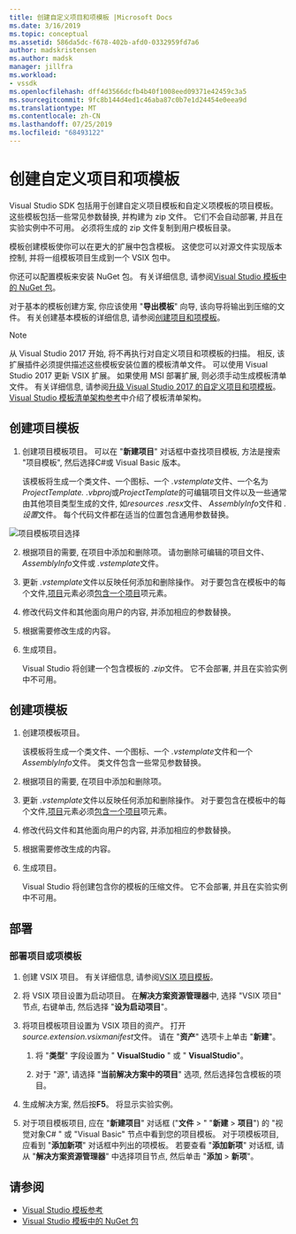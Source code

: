 ```yaml
---
title: 创建自定义项目和项模板 |Microsoft Docs
ms.date: 3/16/2019
ms.topic: conceptual
ms.assetid: 586da5dc-f678-402b-afd0-0332959fd7a6
author: madskristensen
ms.author: madsk
manager: jillfra
ms.workload:
- vssdk
ms.openlocfilehash: dff4d3566dcfb4b40f1008eed09371e42459c3a5
ms.sourcegitcommit: 9fc8b144d4ed1c46aba87c0b7e1d24454e0eea9d
ms.translationtype: MT
ms.contentlocale: zh-CN
ms.lasthandoff: 07/25/2019
ms.locfileid: "68493122"
---
```

# <a name="create-custom-project-and-item-templates"></a>创建自定义项目和项模板

Visual Studio SDK 包括用于创建自定义项目模板和自定义项模板的项目模板。 这些模板包括一些常见参数替换, 并构建为 zip 文件。 它们不会自动部署, 并且在实验实例中不可用。 必须将生成的 zip 文件复制到用户模板目录。

模板创建模板使你可以在更大的扩展中包含模板。 这使您可以对源文件实现版本控制, 并将一组模板项目生成到一个 VSIX 包中。

你还可以配置模板来安装 NuGet 包。 有关详细信息, 请参阅[Visual Studio 模板中的 NuGet 包](/nuget/visual-studio-extensibility/visual-studio-templates)。

对于基本的模板创建方案, 你应该使用 "**导出模板**" 向导, 该向导将输出到压缩的文件。 有关创建基本模板的详细信息, 请参阅[创建项目和项模板](../ide/creating-project-and-item-templates.md)。

> [!NOTE]
> 从 Visual Studio 2017 开始, 将不再执行对自定义项目和项模板的扫描。 相反, 该扩展插件必须提供描述这些模板安装位置的模板清单文件。 可以使用 Visual Studio 2017 更新 VSIX 扩展。 如果使用 MSI 部署扩展, 则必须手动生成模板清单文件。 有关详细信息, 请参阅[升级 Visual Studio 2017 的自定义项目和项模板](../extensibility/upgrading-custom-project-and-item-templates-for-visual-studio-2017.md)。 [Visual Studio 模板清单架构参考](../extensibility/visual-studio-template-manifest-schema-reference.md)中介绍了模板清单架构。

## <a name="create-a-project-template"></a>创建项目模板

1. 创建项目模板项目。 可以在 "**新建项目**" 对话框中查找项目模板, 方法是搜索 "项目模板", 然后选择C#或 Visual Basic 版本。

     该模板将生成一个类文件、一个图标、一个 *.vstemplate*文件、一个名为*ProjectTemplate. .vbproj*或*ProjectTemplate*的可编辑项目文件以及一些通常由其他项目类型生成的文件, 如*resources .resx*文件、 *AssemblyInfo*文件和 *. 设置*文件。 每个代码文件都在适当的位置包含通用参数替换。

![项目模板项目选择](media/project-template-selection.png)

2. 根据项目的需要, 在项目中添加和删除项。 请勿删除可编辑的项目文件、 *AssemblyInfo*文件或 *.vstemplate*文件。

3. 更新 *.vstemplate*文件以反映任何添加和删除操作。 对于要包含在模板中的每个文件,[项目](../extensibility/project-element-visual-studio-templates.md)元素必须[包含一个项目](../extensibility/projectitem-element-visual-studio-item-templates.md)项元素。

4. 修改代码文件和其他面向用户的内容, 并添加相应的参数替换。

5. 根据需要修改生成的内容。

6. 生成项目。

     Visual Studio 将创建一个包含模板的 *.zip*文件。 它不会部署, 并且在实验实例中不可用。

## <a name="create-an-item-template"></a>创建项模板

1. 创建项模板项目。

     该模板将生成一个类文件、一个图标、一个 *.vstemplate*文件和一个*AssemblyInfo*文件。 类文件包含一些常见参数替换。

2. 根据项目的需要, 在项目中添加和删除项。

3. 更新 *.vstemplate*文件以反映任何添加和删除操作。 对于要包含在模板中的每个文件,[项目](../extensibility/project-element-visual-studio-templates.md)元素必须[包含一个项目](../extensibility/projectitem-element-visual-studio-item-templates.md)项元素。

4. 修改代码文件和其他面向用户的内容, 并添加相应的参数替换。

5. 根据需要修改生成的内容。

6. 生成项目。

     Visual Studio 将创建包含你的模板的压缩文件。 它不会部署, 并且在实验实例中不可用。

## <a name="deployment"></a>部署

### <a name="to-deploy-the-project-or-item-template"></a>部署项目或项模板

1. 创建 VSIX 项目。 有关详细信息, 请参阅[VSIX 项目模板](../extensibility/vsix-project-template.md)。

2. 将 VSIX 项目设置为启动项目。 在**解决方案资源管理器**中, 选择 "VSIX 项目" 节点, 右键单击, 然后选择 "**设为启动项目**"。

3. 将项目模板项目设置为 VSIX 项目的资产。 打开*source.extension.vsixmanifest*文件。 请在 "**资产**" 选项卡上单击 "**新建**"。

    1. 将 "**类型**" 字段设置为 " **VisualStudio** " 或 " **VisualStudio**"。

    2. 对于 "源", 请选择 "**当前解决方案中的项目**" 选项, 然后选择包含模板的项目。

4. 生成解决方案, 然后按**F5**。 将显示实验实例。

5. 对于项目模板项目, 应在 "**新建项目**" 对话框 ("**文件** > " "**新建** > **项目**") 的 "视觉对象C# " 或 "Visual Basic" 节点中看到您的项目模板。 对于项模板项目, 应看到 "**添加新项**" 对话框中列出的项模板。 若要查看 "**添加新项**" 对话框, 请从 "**解决方案资源管理器**" 中选择项目节点, 然后单击 "**添加** > **新项**"。

## <a name="see-also"></a>请参阅

- [Visual Studio 模板参考](../ide/creating-project-and-item-templates.md)
- [Visual Studio 模板中的 NuGet 包](/nuget/visual-studio-extensibility/visual-studio-templates)
